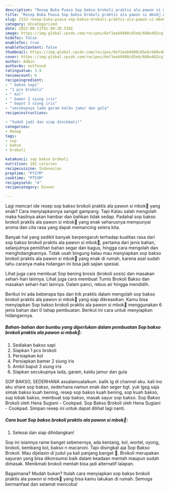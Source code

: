 ```yaml
---
description: "Resep Buka Puasa Sop bakso brokoli praktis ala pawon si mbok🥦 Anti Gagal"
title: "Resep Buka Puasa Sop bakso brokoli praktis ala pawon si mbok🥦 Anti Gagal"
slug: 2152-resep-buka-puasa-sop-bakso-brokoli-praktis-ala-pawon-si-mbok-anti-gagal
category: Uncategorized
date: 2022-08-11T01:49:20.539Z
image: https://img-global.cpcdn.com/recipes/6ef1eeb9488c65e6/680x482cq70/sop-bakso-brokoli-praktis-ala-pawon-si-mbok-foto-resep-utama.jpg
hideToc: false
enableToc: true
enableTocContent: false
thumbnail: https://img-global.cpcdn.com/recipes/6ef1eeb9488c65e6/680x482cq70/sop-bakso-brokoli-praktis-ala-pawon-si-mbok-foto-resep-utama.jpg
cover: https://img-global.cpcdn.com/recipes/6ef1eeb9488c65e6/680x482cq70/sop-bakso-brokoli-praktis-ala-pawon-si-mbok-foto-resep-utama.jpg
author: Admin
authorAv: notfound
ratingvalue: 3.9
reviewcount: 6
recipeingredient:
- " bakso sapi"
- "1 pcs brokoli"
- " kol"
- " bamer 2 siung iris"
- " baput 3 siung iris"
- "secukupnya lada garam kaldu jamur dan gula"
recipeinstructions:

- "Sudah jadi dan siap dinikmati!"
categories:
- Resep
tags:
- sop
- bakso
- brokoli

katakunci: sop bakso brokoli 
nutrition: 181 calories
recipecuisine: Indonesian
preptime: "PT27M"
cooktime: "PT53M"
recipeyield: "4"
recipecategory: Dinner

---
```



Lagi mencari ide resep sop bakso brokoli praktis ala pawon si mbok🥦 yang enak? Cara menyiapkannya sangat gampang. Tapi Kalau salah mengolah maka hasilnya akan hambar dan bahkan tidak sedap. Padahal sop bakso brokoli praktis ala pawon si mbok🥦 yang enak seharusnya mempunyai aroma dan cita rasa yang dapat memancing selera kita.


Banyak hal yang sedikit banyak berpengaruh terhadap kualitas rasa dari sop bakso brokoli praktis ala pawon si mbok🥦, pertama dari jenis bahan, selanjutnya pemilihan bahan segar dan bagus, hingga cara mengolah dan menghidangkannya. Tidak usah bingung kalau mau menyiapkan sop bakso brokoli praktis ala pawon si mbok🥦 yang enak di rumah, karena asal sudah tahu caranya maka hidangan ini bisa jadi sajian spesial.

Lihat juga cara membuat Sop bening brosis (brokoli sosis) dan masakan sehari-hari lainnya. Lihat juga cara membuat Tumis Brokoli Bakso dan masakan sehari-hari lainnya. Dalam panci, rebus air hingga mendidih.


Berikut ini ada beberapa tips dan trik praktis dalam mengolah sop bakso brokoli praktis ala pawon si mbok🥦 yang siap dikreasikan. Kamu bisa menyiapkan Sop bakso brokoli praktis ala pawon si mbok🥦 menggunakan 6 jenis bahan dan 0 tahap pembuatan. Berikut ini cara untuk menyiapkan hidangannya.

<!--inarticleads1-->

##### Bahan-bahan dan bumbu yang diperlukan dalam pembuatan Sop bakso brokoli praktis ala pawon si mbok🥦:

1. Sediakan  bakso sapi
1. Siapkan 1 pcs brokoli
1. Persiapkan  kol
1. Persiapkan  bamer 2 siung iris
1. Ambil  baput 3 siung iris
1. Siapkan secukupnya lada, garam, kaldu jamur dan gula


SOP BAKSO, SEDERHANA assalamualaikum. balik lg di channel aku. kali ino aku share sop bakso, sederhana namun enak dan seger bgt. yuk lgsg saja simak bakso kuah bening, resep sop bakso kuah bening, sop kuah bakso, sup lobak bakso, membuat sop bakso, masak sayur sop bakso. Sop Bakso Brokoli oleh Hena Sugiani - Cookpad. Sop Bakso Brokoli oleh Hena Sugiani - Cookpad. Simpan resep ini untuk dapat dilihat lagi nanti. 

<!--inarticleads2-->

##### Cara buat Sop bakso brokoli praktis ala pawon si mbok🥦:


1. Selesai dan siap dihidangkan!

Sop ini isiannya rame banget sebenernya, ada kentang, kol, wortel, oyong, brokoli, kembang kol, bakso n macaroni. Tapi disingkat aja Sop Bakso Brokoli. Mau dijelasin di judul ya kali panjang banget 🤣. Brokoli merupakan sayuran yang bisa dikonsumsi baik dalam keadaan mentah maupun sudah dimasak. Menikmati brokoli mentah bisa jadi alternatif lalapan. 

Bagaimana? Mudah bukan? Itulah cara menyiapkan sop bakso brokoli praktis ala pawon si mbok🥦 yang bisa kamu lakukan di rumah. Semoga bermanfaat dan selamat mencoba!
